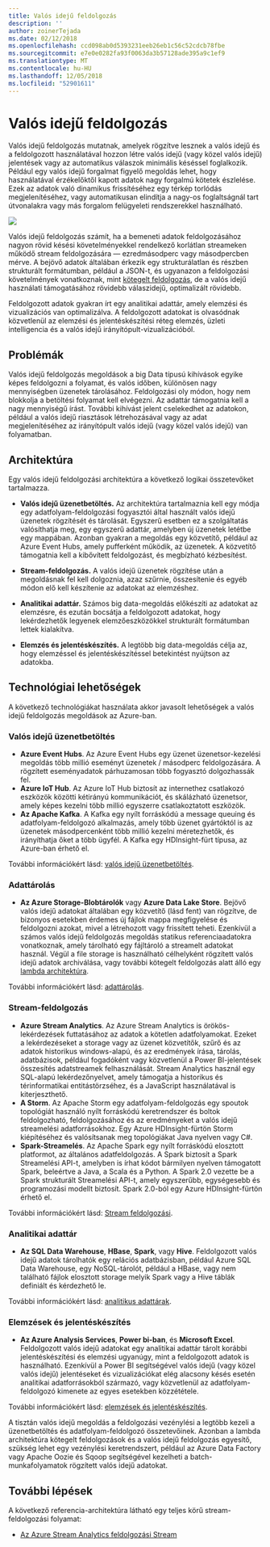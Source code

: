 ```yaml
---
title: Valós idejű feldolgozás
description: ''
author: zoinerTejada
ms.date: 02/12/2018
ms.openlocfilehash: ccd098ab0d5393231eeb26eb1c56c52cdcb78fbe
ms.sourcegitcommit: e7e0e0282fa93f0063da3b57128ade395a9c1ef9
ms.translationtype: MT
ms.contentlocale: hu-HU
ms.lasthandoff: 12/05/2018
ms.locfileid: "52901611"
---
```

# <a name="real-time-processing"></a>Valós idejű feldolgozás

Valós idejű feldolgozás mutatnak, amelyek rögzítve lesznek a valós idejű és a feldolgozott használatával hozzon létre valós idejű (vagy közel valós idejű) jelentések vagy az automatikus válaszok minimális késéssel foglalkozik. Például egy valós idejű forgalmat figyelő megoldás lehet, hogy használatával érzékelőktől kapott adatok nagy forgalmú kötetek észlelése. Ezek az adatok való dinamikus frissítéséhez egy térkép torlódás megjelenítéséhez, vagy automatikusan elindítja a nagy-os foglaltságnál tart útvonalakra vagy más forgalom felügyeleti rendszerekkel használható.

![](./images/real-time-pipeline.png)

Valós idejű feldolgozás számít, ha a bemeneti adatok feldolgozásához nagyon rövid késési követelményekkel rendelkező korlátlan streameken működő stream feldolgozására &mdash; ezredmásodperc vagy másodpercben mérve. A bejövő adatok általában érkezik egy strukturálatlan és részben strukturált formátumban, például a JSON-t, és ugyanazon a feldolgozási követelmények vonatkoznak, mint [kötegelt feldolgozás](./batch-processing.md), de a valós idejű használati támogatásához rövidebb válaszidejű, optimalizált rövidebb.

Feldolgozott adatok gyakran írt egy analitikai adattár, amely elemzési és vizualizációs van optimalizálva. A feldolgozott adatokat is olvasódnak közvetlenül az elemzési és jelentéskészítési réteg elemzés, üzleti intelligencia és a valós idejű irányítópult-vizualizációból.

## <a name="challenges"></a>Problémák

Valós idejű feldolgozás megoldások a big Data típusú kihívások egyike képes feldolgozni a folyamat, és valós időben, különösen nagy mennyiségben üzenetek tárolásához. Feldolgozási oly módon, hogy nem blokkolja a betöltési folyamat kell elvégezni. Az adattár támogatnia kell a nagy mennyiségű írást. További kihívást jelent cselekedhet az adatokon, például a valós idejű riasztások létrehozásával vagy az adat megjelenítéséhez az irányítópult valós idejű (vagy közel valós idejű) van folyamatban.

## <a name="architecture"></a>Architektúra

Egy valós idejű feldolgozási architektúra a következő logikai összetevőket tartalmazza.

- **Valós idejű üzenetbetöltés.** Az architektúra tartalmaznia kell egy módja egy adatfolyam-feldolgozási fogyasztói által használt valós idejű üzenetek rögzítését és tárolását. Egyszerű esetben ez a szolgáltatás valósíthatja meg, egy egyszerű adattár, amelyben új üzenetek letétbe egy mappában. Azonban gyakran a megoldás egy közvetítő, például az Azure Event Hubs, amely pufferként működik, az üzenetek. A közvetítő támogatnia kell a kibővített feldolgozást, és megbízható kézbesítést.

- **Stream-feldolgozás.** A valós idejű üzenetek rögzítése után a megoldásnak fel kell dolgoznia, azaz szűrnie, összesítenie és egyéb módon elő kell készítenie az adatokat az elemzéshez.

- **Analitikai adattár.** Számos big data-megoldás előkészíti az adatokat az elemzésre, és ezután bocsátja a feldolgozott adatokat, hogy lekérdezhetők legyenek elemzőeszközökkel strukturált formátumban lettek kialakítva. 

- **Elemzés és jelentéskészítés.** A legtöbb big data-megoldás célja az, hogy elemzéssel és jelentéskészítéssel betekintést nyújtson az adatokba. 

## <a name="technology-choices"></a>Technológiai lehetőségek

A következő technológiákat használata akkor javasolt lehetőségek a valós idejű feldolgozás megoldások az Azure-ban.

### <a name="real-time-message-ingestion"></a>Valós idejű üzenetbetöltés

- **Azure Event Hubs**. Az Azure Event Hubs egy üzenet üzenetsor-kezelési megoldás több millió eseményt üzenetek / másodperc feldolgozására. A rögzített eseményadatok párhuzamosan több fogyasztó dolgozhassák fel.
- **Azure IoT Hub**. Az Azure IoT Hub biztosít az internethez csatlakozó eszközök közötti kétirányú kommunikációt, és skálázható üzenetsor, amely képes kezelni több millió egyszerre csatlakoztatott eszközök.
- **Az Apache Kafka**. A Kafka egy nyílt forráskódú a message queuing és adatfolyam-feldolgozó alkalmazás, amely több üzenet gyártóktól is az üzenetek másodpercenként több millió kezelni méretezhetők, és irányíthatja őket a több ügyfél. A Kafka egy HDInsight-fürt típusa, az Azure-ban érhető el.

További információkért lásd: [valós idejű üzenetbetöltés](../technology-choices/real-time-ingestion.md).

### <a name="data-storage"></a>Adattárolás

- **Az Azure Storage-Blobtárolók** vagy **Azure Data Lake Store**. Bejövő valós idejű adatokat általában egy közvetítő (lásd fent) van rögzítve, de bizonyos esetekben érdemes új fájlok mappa megfigyelése és feldolgozni azokat, mivel a létrehozott vagy frissített teheti. Ezenkívül a számos valós idejű feldolgozás megoldás statikus referenciaadatokra vonatkoznak, amely tárolható egy fájltároló a streamelt adatokat használ. Végül a file storage is használható célhelyként rögzített valós idejű adatok archiválása, vagy további kötegelt feldolgozás alatt álló egy [lambda architektúra](../big-data/index.md#lambda-architecture).

További információkért lásd: [adattárolás](../technology-choices/data-storage.md).

### <a name="stream-processing"></a>Stream-feldolgozás

- **Azure Stream Analytics**. Az Azure Stream Analytics is örökös-lekérdezések futtatásához az adatok a kötetlen adatfolyamokat. Ezeket a lekérdezéseket a storage vagy az üzenet közvetítők, szűrő és az adatok historikus windows-alapú, és az eredmények írása, tárolás, adatbázisok, például fogadóként vagy közvetlenül a Power BI-jelentések összesítés adatstreamek felhasználását. Stream Analytics használ egy SQL-alapú lekérdezőnyelvet, amely támogatja a historikus és térinformatikai entitástörzséhez, és a JavaScript használatával is kiterjeszthető.
- **A Storm**. Az Apache Storm egy adatfolyam-feldolgozás egy spoutok topológiát használó nyílt forráskódú keretrendszer és boltok feldolgozható, feldolgozásához és az eredményeket a valós idejű streamelési adatforrásokhoz. Egy Azure HDInsight-fürtön Storm kiépítéséhez és valósítsanak meg topológiákat Java nyelven vagy C#.
- **Spark-Streamelés**. Az Apache Spark egy nyílt forráskódú elosztott platformot, az általános adatfeldolgozás. A Spark biztosít a Spark Streamelési API-t, amelyben is írhat kódot bármilyen nyelven támogatott Spark, beleértve a Java, a Scala és a Python. A Spark 2.0 vezette be a Spark strukturált Streamelési API-t, amely egyszerűbb, egységesebb és programozási modellt biztosít. Spark 2.0-ból egy Azure HDInsight-fürtön érhető el.

További információkért lásd: [Stream feldolgozási](../technology-choices/stream-processing.md).

### <a name="analytical-data-store"></a>Analitikai adattár

- **Az SQL Data Warehouse**, **HBase**, **Spark**, vagy **Hive**. Feldolgozott valós idejű adatok tárolhatók egy relációs adatbázisban, például Azure SQL Data Warehouse, egy NoSQL-tárolót, például a HBase, vagy nem található fájlok elosztott storage melyik Spark vagy a Hive táblák definiált és kérdezhető le.

További információkért lásd: [analitikus adattárak](../technology-choices/analytical-data-stores.md).

### <a name="analytics-and-reporting"></a>Elemzések és jelentéskészítés

- **Az Azure Analysis Services**, **Power bi-ban**, és **Microsoft Excel**. Feldolgozott valós idejű adatokat egy analitikai adattár tárolt korábbi jelentéskészítési és elemzési ugyanúgy, mint a feldolgozott adatok is használható. Ezenkívül a Power BI segítségével valós idejű (vagy közel valós idejű) jelentéseket és vizualizációkat elég alacsony késés esetén analitikai adatforrásokból származó, vagy közvetlenül az adatfolyam-feldolgozó kimenete az egyes esetekben közzététele.

További információkért lásd: [elemzések és jelentéskészítés](../technology-choices/analysis-visualizations-reporting.md).

A tisztán valós idejű megoldás a feldolgozási vezénylési a legtöbb kezeli a üzenetbetöltés és adatfolyam-feldolgozó összetevőinek. Azonban a lambda architektúra kötegelt feldolgozások és a valós idejű feldolgozás egyesítő, szükség lehet egy vezénylési keretrendszert, például az Azure Data Factory vagy Apache Oozie és Sqoop segítségével kezelheti a batch-munkafolyamatok rögzített valós idejű adatokat.

## <a name="next-steps"></a>További lépések

A következő referencia-architektúra látható egy teljes körű stream-feldolgozási folyamat:

- [Az Azure Stream Analytics feldolgozási Stream](../../reference-architectures/data/stream-processing-stream-analytics.md)